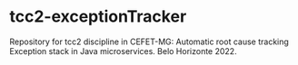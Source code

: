 # tcc2-exceptionTracker
Repository for tcc2 discipline in CEFET-MG: Automatic root cause tracking Exception stack in Java microservices. Belo Horizonte 2022.

